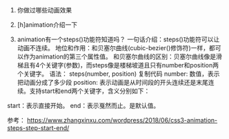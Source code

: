 1. 你做过哪些动画效果

2. [h]animation介绍一下

3. animation有一个steps()功能符知道吗？
一句话介绍：steps()功能符可以让动画不连续。
地位和作用：和贝塞尔曲线(cubic-bezier()修饰符)一样，都可以作为animation的第三个属性值。
和贝塞尔曲线的区别：贝塞尔曲线像是滑梯且有4个关键字(参数)，而steps像是楼梯坡道且只有number和position两个关键字。
语法：
steps(number, position)
复制代码
number: 数值，表示把动画分成了多少段
position: 表示动画是从时间段的开头连续还是末尾连续。支持start和end两个关键字，含义分别如下：

start：表示直接开始。
end：表示戛然而止。是默认值。

参考： https://www.zhangxinxu.com/wordpress/2018/06/css3-animation-steps-step-start-end/

